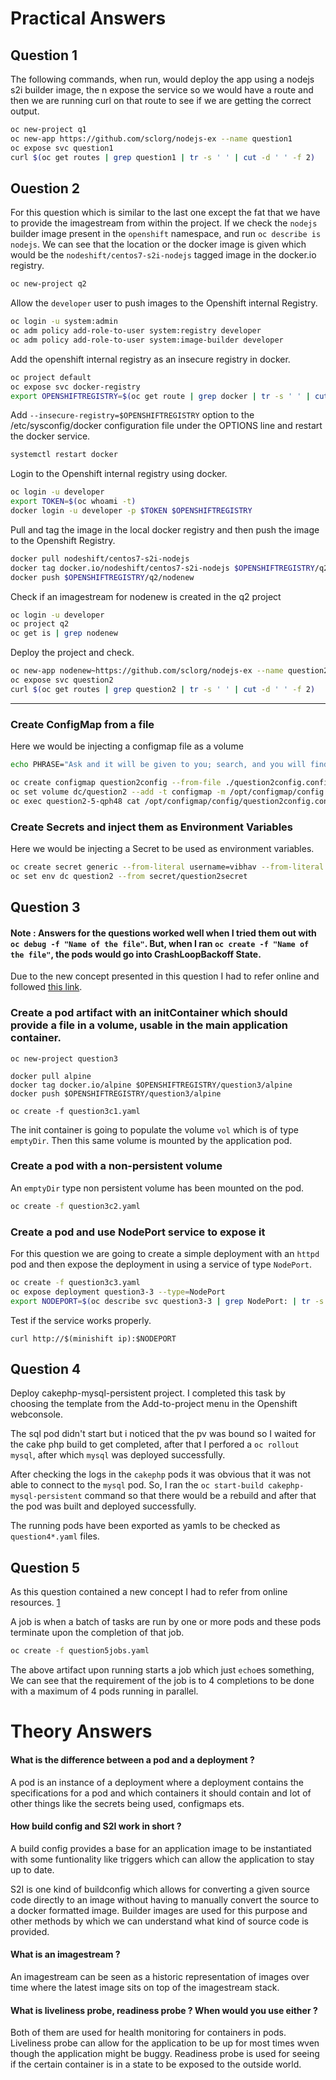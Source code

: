 # Practical Answers

## Question 1

The following commands, when run, would deploy the app using a nodejs s2i builder image, the n expose the service so we would have a route and then we are running curl on that route to see if we are getting the correct output.

```sh
oc new-project q1
oc new-app https://github.com/sclorg/nodejs-ex --name question1
oc expose svc question1
curl $(oc get routes | grep question1 | tr -s ' ' | cut -d ' ' -f 2)
```

## Ouestion 2

For this question which is similar to the last one except the fat that we have to provide the imagestream from within the project. If we check the `nodejs` builder image present in the `openshift` namespace, and run `oc describe is nodejs`. We can see that the location or the docker image is given which would be the `nodeshift/centos7-s2i-nodejs` tagged image in the docker.io registry.

```sh
oc new-project q2
```

Allow the `developer` user to push images to the Openshift internal Registry.

```sh
oc login -u system:admin
oc adm policy add-role-to-user system:registry developer
oc adm policy add-role-to-user system:image-builder developer
```

Add the openshift internal registry as an insecure registry in docker.

```sh
oc project default
oc expose svc docker-registry
export OPENSHIFTREGISTRY=$(oc get route | grep docker | tr -s ' ' | cut -d ' ' -f 2):80
```

Add `--insecure-registry=$OPENSHIFTREGISTRY` option to the /etc/sysconfig/docker configuration file under the OPTIONS line and restart the docker service.

```sh
systemctl restart docker
```

Login to the Openshift internal registry using docker.

```sh
oc login -u developer
export TOKEN=$(oc whoami -t)
docker login -u developer -p $TOKEN $OPENSHIFTREGISTRY 
```

Pull and tag the image in the local docker registry and then push the image to the Openshift Registry.

```sh
docker pull nodeshift/centos7-s2i-nodejs
docker tag docker.io/nodeshift/centos7-s2i-nodejs $OPENSHIFTREGISTRY/q2/nodenew
docker push $OPENSHIFTREGISTRY/q2/nodenew
```

Check if an imagestream for nodenew is created in the q2 project

```sh
oc login -u developer
oc project q2
oc get is | grep nodenew
```

Deploy the project and check.

```sh
oc new-app nodenew~https://github.com/sclorg/nodejs-ex --name question2
oc expose svc question2
curl $(oc get routes | grep question2 | tr -s ' ' | cut -d ' ' -f 2)
```
----------------------------------------------------------------------------------

### Create ConfigMap from a file

Here we would be injecting a configmap file as a volume

```sh
echo PHRASE="Ask and it will be given to you; search, and you will find; knock and the door will be opened for you." > question2config.configmap 

oc create configmap question2config --from-file ./question2config.configmap
oc set volume dc/question2 --add -t configmap -m /opt/configmap/config --name q2configVol --configmap-name q2config
oc exec question2-5-qph48 cat /opt/configmap/config/question2config.configmap
```

### Create Secrets and inject them as Environment Variables

Here we would be injecting a Secret to be used as environment variables.

```sh
oc create secret generic --from-literal username=vibhav --from-literal password=123
oc set env dc question2 --from secret/question2secret
```

## Question 3

#### Note : Answers for the questions worked well when I tried them out with `oc debug -f "Name of the file"`. But, when I ran `oc create -f "Name of the file"`, the pods would go into CrashLoopBackoff State. 

Due to the new concept presented in this question I had to refer online and followed [this link](https://medium.com/@jmarhee/using-initcontainers-to-pre-populate-volume-data-in-kubernetes-99f628cd4519).

### Create a pod artifact with an initContainer which should provide a file in a volume, usable in the main application container.

```
oc new-project question3
 
docker pull alpine
docker tag docker.io/alpine $OPENSHIFTREGISTRY/question3/alpine
docker push $OPENSHIFTREGISTRY/question3/alpine
```

```
oc create -f question3c1.yaml
```

The init container is going to populate the volume `vol` which is of type `emptyDir`. Then this same volume is mounted by the application pod.

### Create a pod with a non-persistent volume 

An `emptyDir` type non persistent volume has been mounted on the pod.

```sh
oc create -f question3c2.yaml
```

### Create a pod and use NodePort service to expose it

For this question we are going to create a simple deployment with an `httpd` pod and then expose the deployment in using a service of type `NodePort`.

```sh
oc create -f question3c3.yaml
oc expose deployment question3-3 --type=NodePort
export NODEPORT=$(oc describe svc question3-3 | grep NodePort: | tr -s ' ' | cut -d  ' ' -f 3 | cut -d '/' -f 1)
```

Test if the service works properly.
```
curl http://$(minishift ip):$NODEPORT
```

## Question 4 

Deploy cakephp-mysql-persistent project. I completed this task by choosing the template from the Add-to-project menu in the Openshift webconsole. 

The sql pod didn't start but i noticed that the pv was bound so I waited for the cake php build to get completed, after that I perfored a `oc rollout mysql`, after which `mysql` was deployed successfully. 

After checking the logs in the `cakephp` pods it was obvious that it was not able to connect to the `mysql` pod. So, I ran the `oc start-build cakephp-mysql-persistent` command so that there would be a rebuild and after that the pod was built and deployed successfully.

The running pods have been exported as yamls to be checked as `question4*.yaml` files.

## Question 5

As this question contained a new concept I had to refer from online resources. [1](https://kubernetes.io/docs/concepts/workloads/controllers/jobs-run-to-completion/)

A job is when a batch of tasks are run by one or more pods and these pods terminate upon the completion of that job.

```sh
oc create -f question5jobs.yaml
```

The above artifact upon running starts a job which just `echo`es something, We can see that the requirement of the job is to 4 completions to be done with a maximum of 4 pods running in parallel.

# Theory Answers

#### What is the difference between a pod and a deployment ?
A pod is an instance of a deployment where a deployment contains the specifications for a pod and which containers it should contain and lot of other things like the secrets being used, configmaps ets.

#### How build config and S2I work in short ?

A build config provides a base for an application image to be instantiated with some funtionality like triggers which can allow the application to stay up to date. 

S2I is one kind of buildconfig which allows for converting a given source code directly to an image without having to manually convert the source to a docker formatted image. Builder images are used for this purpose and other methods by which we can understand what kind of source code is provided.

#### What is an imagestream ?

An imagestream can be seen as a historic representation of images over time where the latest image sits on top of the imagestream stack.

#### What is liveliness probe, readiness probe ? When would you use either ?

Both of them are used for health monitoring for containers in pods.
Liveliness probe can allow for the application to be up for most times wven though the application might be buggy.
Readiness probe is used for seeing if the certain container is in a state to be exposed to the outside world.